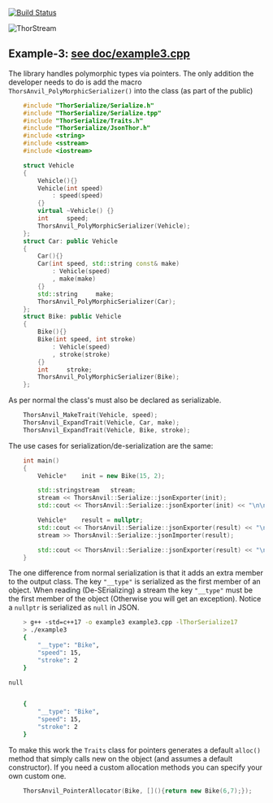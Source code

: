 [![Build Status](https://travis-ci.org/Loki-Astari/ThorsSerializer.svg?branch=master)](https://travis-ci.org/Loki-Astari/ThorsSerializer)

![ThorStream](../img/stream.jpg)

## Example-3: [see doc/example3.cpp](example3.cpp)
The library handles polymorphic types via pointers. The only addition the developer needs to do is add the macro `ThorsAnvil_PolyMorphicSerializer()` into the class (as part of the public) 

````c++
    #include "ThorSerialize/Serialize.h"
    #include "ThorSerialize/Serialize.tpp"
    #include "ThorSerialize/Traits.h"
    #include "ThorSerialize/JsonThor.h"
    #include <string>
    #include <sstream>
    #include <iostream>

    struct Vehicle
    {
        Vehicle(){}
        Vehicle(int speed)
            : speed(speed)
        {}
        virtual ~Vehicle() {}
        int     speed;
        ThorsAnvil_PolyMorphicSerializer(Vehicle);
    };
    struct Car: public Vehicle
    {
        Car(){}
        Car(int speed, std::string const& make)
            : Vehicle(speed)
            , make(make)
        {}
        std::string     make;
        ThorsAnvil_PolyMorphicSerializer(Car);
    };
    struct Bike: public Vehicle
    {
        Bike(){}
        Bike(int speed, int stroke)
            : Vehicle(speed)
            , stroke(stroke)
        {}
        int     stroke;
        ThorsAnvil_PolyMorphicSerializer(Bike);
    };
````

As per normal the class's must also be declared as serializable.
````c++
    ThorsAnvil_MakeTrait(Vehicle, speed);
    ThorsAnvil_ExpandTrait(Vehicle, Car, make);
    ThorsAnvil_ExpandTrait(Vehicle, Bike, stroke);
````

The use cases for serialization/de-serialization are the same:
````c++
    int main()
    {
        Vehicle*    init = new Bike(15, 2);

        std::stringstream   stream;
        stream << ThorsAnvil::Serialize::jsonExporter(init);
        std::cout << ThorsAnvil::Serialize::jsonExporter(init) << "\n\n";

        Vehicle*    result = nullptr;
        std::cout << ThorsAnvil::Serialize::jsonExporter(result) << "\n\n";
        stream >> ThorsAnvil::Serialize::jsonImporter(result);

        std::cout << ThorsAnvil::Serialize::jsonExporter(result) << "\n\n";
    }
````

The one difference from normal serialization is that it adds an extra member to the output class. The key `"__type"` is serialized as the first member of an object. When reading (De-SErializing) a stream the key `"__type"` must be the first member of the object (Otherwise you will get an exception). Notice a `nullptr` is serialized as `null` in JSON.

````bash
    > g++ -std=c++17 -o example3 example3.cpp -lThorSerialize17
    > ./example3
    {
        "__type": "Bike",
        "speed": 15,
        "stroke": 2
    }

null


    {
        "__type": "Bike",
        "speed": 15,
        "stroke": 2
    }
````

To make this work the `Traits` class for pointers generates a default `alloc()` method that simply calls new on the object (and assumes a default constructor). If you need a custom allocation methods you can specify your own custom one.

````c++
    ThorsAnvil_PointerAllocator(Bike, [](){return new Bike(6,7);});
````
